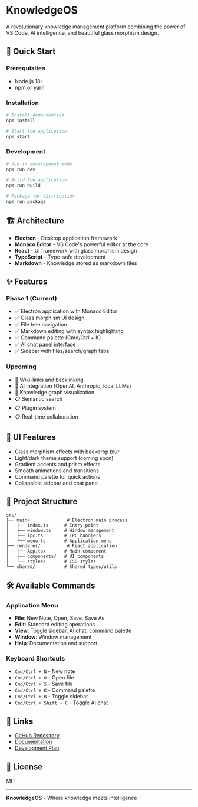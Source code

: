 # KnowledgeOS

A revolutionary knowledge management platform combining the power of VS Code, AI intelligence, and beautiful glass morphism design.

## 🚀 Quick Start

### Prerequisites
- Node.js 18+ 
- npm or yarn

### Installation
```bash
# Install dependencies
npm install

# Start the application
npm start
```

### Development
```bash
# Run in development mode
npm run dev

# Build the application
npm run build

# Package for distribution
npm run package
```

## 🏗️ Architecture

- **Electron** - Desktop application framework
- **Monaco Editor** - VS Code's powerful editor at the core
- **React** - UI framework with glass morphism design
- **TypeScript** - Type-safe development
- **Markdown** - Knowledge stored as markdown files

## ✨ Features

### Phase 1 (Current)
- ✅ Electron application with Monaco Editor
- ✅ Glass morphism UI design
- ✅ File tree navigation
- ✅ Markdown editing with syntax highlighting
- ✅ Command palette (Cmd/Ctrl + K)
- ✅ AI chat panel interface
- ✅ Sidebar with files/search/graph tabs

### Upcoming
- 🔄 Wiki-links and backlinking
- 🔄 AI integration (OpenAI, Anthropic, local LLMs)
- 🔄 Knowledge graph visualization
- 📋 Semantic search
- 📋 Plugin system
- 📋 Real-time collaboration

## 🎨 UI Features

- Glass morphism effects with backdrop blur
- Light/dark theme support (coming soon)
- Gradient accents and prism effects
- Smooth animations and transitions
- Command palette for quick actions
- Collapsible sidebar and chat panel

## 📁 Project Structure

```
src/
├── main/              # Electron main process
│   ├── index.ts      # Entry point
│   ├── window.ts     # Window management
│   ├── ipc.ts        # IPC handlers
│   └── menu.ts       # Application menu
├── renderer/          # React application
│   ├── App.tsx       # Main component
│   ├── components/   # UI components
│   └── styles/       # CSS styles
└── shared/           # Shared types/utils
```

## 🛠️ Available Commands

### Application Menu
- **File**: New Note, Open, Save, Save As
- **Edit**: Standard editing operations
- **View**: Toggle sidebar, AI chat, command palette
- **Window**: Window management
- **Help**: Documentation and support

### Keyboard Shortcuts
- `Cmd/Ctrl + N` - New note
- `Cmd/Ctrl + O` - Open file
- `Cmd/Ctrl + S` - Save file
- `Cmd/Ctrl + K` - Command palette
- `Cmd/Ctrl + B` - Toggle sidebar
- `Cmd/Ctrl + Shift + C` - Toggle AI chat

## 🔗 Links

- [GitHub Repository](https://github.com/Clemens865/knowledgeOS)
- [Documentation](./Documents/PRD-Knowledge-OS.md)
- [Development Plan](./DEVELOPMENT_PLAN.md)

## 📝 License

MIT

---

**KnowledgeOS** - Where knowledge meets intelligence
